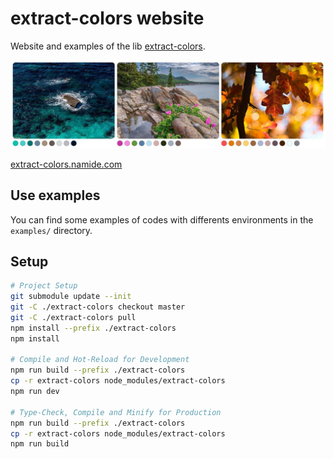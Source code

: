 # extract-colors website

Website and examples of the lib [extract-colors](https://www.npmjs.com/package/extract-colors).

![](https://raw.githubusercontent.com/Namide/extract-colors/master/doc/colors-2.jpg)

[extract-colors.namide.com](https://extract-colors.namide.com/)

## Use examples

You can find some examples of codes with differents environments in the `examples/` directory.

## Setup

```sh
# Project Setup
git submodule update --init
git -C ./extract-colors checkout master
git -C ./extract-colors pull
npm install --prefix ./extract-colors
npm install

# Compile and Hot-Reload for Development
npm run build --prefix ./extract-colors
cp -r extract-colors node_modules/extract-colors
npm run dev

# Type-Check, Compile and Minify for Production
npm run build --prefix ./extract-colors
cp -r extract-colors node_modules/extract-colors
npm run build
```